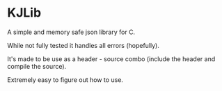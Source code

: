 # KJLib
A simple and memory safe json library for C.

While not fully tested it handles all errors (hopefully).

It's made to be use as a header - source combo (include the header and compile the source).

Extremely easy to figure out how to use.
